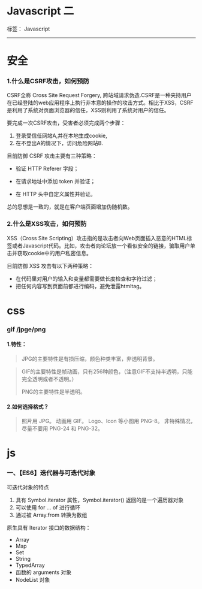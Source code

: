 # Javascript 二

标签： Javascript

---
# 安全
### 1.什么是CSRF攻击，如何预防
CSRF全称 Cross Site Request Forgery, 跨站域请求伪造.CSRF是一种夹持用户在已经登陆的web应用程序上执行非本意的操作的攻击方式。相比于XSS，CSRF是利用了系统对页面浏览器的信任，XSS则利用了系统对用户的信任。

要完成一次CSRF攻击，受害者必须完成两个步骤：

1. 登录受信任网站A,并在本地生成cookie,
2. 在不登出A的情况下，访问危险网站B.

 目前防御 CSRF 攻击主要有三种策略：

+ 验证 HTTP Referer 字段；

+ 在请求地址中添加 token 并验证；

+ 在 HTTP 头中自定义属性并验证。

总的思想是一致的，就是在客户端页面增加伪随机数。



### 2.什么是XSS攻击，如何预防

XSS（Cross  Site Scripting）攻击指的是攻击者向Web页面插入恶意的HTML标签或者Javascript代码。比如，攻击者向论坛放一个看似安全的链接，骗取用户单击并窃取cookie中的用户私密信息。

目前防御 XSS 攻击有以下两种策略：

+ 在代码里对用户的输入和变量都需要做长度检查和字符过滤；
+ 把任何内容写到页面前都进行编码，避免泄露htmltag。

# css
### gif /jpge/png
#### 1.特性：

> JPG的主要特性是有损压缩，颜色种类丰富，非透明背景。

> GIF的主要特性是帧动画，只有256种颜色，（注意GIF不支持半透明，只能完全透明或者不透明。）
>
> PNG的主要特性是半透明。

#### 2.如何选择格式？

> 照片用 JPG。
> 动画用 GIF。
> Logo、Icon 等小图用 PNG-8。
> 非特殊情况，尽量不要用 PNG-24 和 PNG-32。

# js 
### 一、【ES6】迭代器与可迭代对象

可迭代对象的特点
1. 具有 Symbol.iterator 属性，Symbol.iterator() 返回的是一个遍历器对象
2. 可以使用 for ... of 进行循环
3. 通过被 Array.from 转换为数组



原生具有 Iterator 接口的数据结构：
 - Array 
 - Map 
 - Set 
 - String 
 - TypedArray 
 - 函数的 arguments 对象 
 - NodeList 对象

